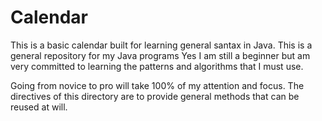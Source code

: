 # Calendar
This is a basic calendar built for learning general santax in Java.
This is a general repository for my Java programs
Yes I am still a beginner but am very committed to learning the patterns and algorithms that 
I must use.

Going from novice to pro will take 100% of my attention and focus.
The directives of this directory are to provide general methods that can be reused at will.
